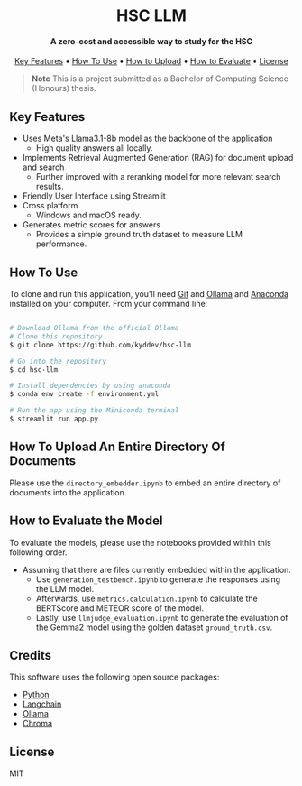 
<h1 align="center">
  HSC LLM
  <br>
</h1>

<h4 align="center">A zero-cost and accessible way to study for the HSC</h4>

<p align="center">
  <a href="#key-features">Key Features</a> •
  <a href="#how-to-use">How To Use</a> •
  <a href="#how-to-upload-an-entire-directory-of-documents">How to Upload</a> •
  <a href="#how-to-evaluate">How to Evaluate</a> •
  <a href="#license">License</a>
</p>

<!-- ![screenshot](https://raw.githubusercontent.com/amitmerchant1990/electron-markdownify/master/app/img/markdownify.gif) -->

> **Note**
> This is a project submitted as a Bachelor of Computing Science (Honours) thesis. 

## Key Features

* Uses Meta's Llama3.1-8b model as the backbone of the application
  - High quality answers all locally. 
* Implements Retrieval Augmented Generation (RAG) for document upload and search
  - Further improved with a reranking model for more relevant search results. 
* Friendly User Interface using Streamlit
* Cross platform
  - Windows and macOS ready.
* Generates metric scores for answers 
  - Provides a simple ground truth dataset to measure LLM performance. 

## How To Use

To clone and run this application, you'll need [Git](https://git-scm.com) and [Ollama](https://ollama.com/) and [Anaconda](https://www.anaconda.com/download/) installed on your computer. From your command line:

```bash

# Download Ollama from the official Ollama
# Clone this repository
$ git clone https://github.com/kyddev/hsc-llm

# Go into the repository
$ cd hsc-llm

# Install dependencies by using anaconda 
$ conda env create -f environment.yml

# Run the app using the Miniconda terminal
$ streamlit run app.py
```

## How To Upload An Entire Directory Of Documents

Please use the `directory_embedder.ipynb` to embed an entire directory of documents into the application.

## How to Evaluate the Model

To evaluate the models, please use the notebooks provided within this following order.


* Assuming that there are files currently embedded within the application.
    - Use `generation_testbench.ipynb` to generate the responses using the LLM model.
    - Afterwards, use `metrics.calculation.ipynb` to calculate the BERTScore and METEOR score of the model.
    - Lastly, use `llmjudge_evaluation.ipynb` to generate the evaluation of the Gemma2 model using the golden dataset `ground_truth.csv`. 


## Credits

This software uses the following open source packages:

- [Python](https://www.python.org/)
- [Langchain](https://www.langchain.com/)
- [Ollama](https://ollama.com/)
- [Chroma](https://www.trychroma.com/)

## License

MIT



